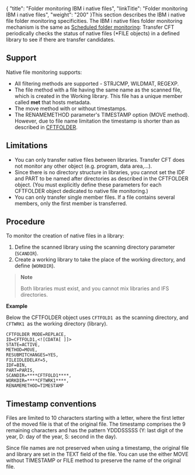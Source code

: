 {
    "title": "Folder monitoring IBM i native files",
    "linkTitle": "Folder monitoring IBM i native files",
    "weight": "200"
}This section describes the IBM i native file folder monitoring specificities. The IBM i native files folder monitoring mechanism is the same as [Scheduled folder monitoring](../#scheduled_folder): Transfer CFT periodically checks the status of native files (\*FILE objects) in a defined library to see if there are transfer candidates.

## Support

Native file monitoring supports:

- All filtering methods are supported - STRJCMP, WILDMAT, REGEXP.
- The file method with a file having the same name as the scanned file, which is created in the Working library. This file has a unique member called ****met**** that hosts metadata.
- The move method with or without timestamps.
- The RENAMEMETHOD parameter's TIMESTAMP option (MOVE method). However, due to file name limitation the timestamp is shorter than as described in [CFTFOLDER](../../../c_intro_userinterfaces/web_copilot_ui/flow_def_intro/cftfolder#CFTFOLDE).

## Limitations

- You can only transfer native files between libraries. Transfer CFT does not monitor any other object (e.g. program, data area,...).
- Since there is no directory structure in libraries, you cannot set the IDF and PART to be named after directories as described in the CFTFOLDER object. (You must explicitly define these parameters for each CFTFOLDER object dedicated to native file monitoring.)
- You can only transfer single member files. If a file contains several members, only the first member is transferred.

## Procedure

To monitor the creation of native files in a library:

1. Define the scanned library using the scanning directory parameter (`SCANDIR`).
1. Create a working library to take the place of the working directory, and define (`WORKDIR`).

> **Note**
>
> Both libraries must exist, and you cannot mix libraries and IFS directories.

****Example****

Below the CFTFOLDER object uses `CFTFOLD1 `as the scanning directory, and `CFTWRK1 `as the working directory (library).

```
CFTFOLDER MODE=REPLACE,
ID=CFTFOLD1,<![CDATA[ ]]>
STATE=ACTIVE,
METHOD=MOVE,
RESUBMITCHANGES=YES,
FILEIDLEDELAY=5,
IDF=BIN,
PART=PARIS,
SCANDIR=****CFTFOLD1****,
WORKDIR=****CFTWRK1****,
RENAMEMETHOD=TIMESTAMP
```

## Timestamp conventions

Files are limited to 10 characters starting with a letter, where the first letter of the moved file is that of the original file. The timestamp comprises the 9 remaining characters and has the pattern YDDDSSSSS (Y: last digit of the year, D: day of the year, S: second in the day).

Since file names are not preserved when using a timestamp, the original file and library are set in the TEXT field of the file. You can use the either MOVE without TIMESTAMP or FILE method to preserve the name of the original file.
